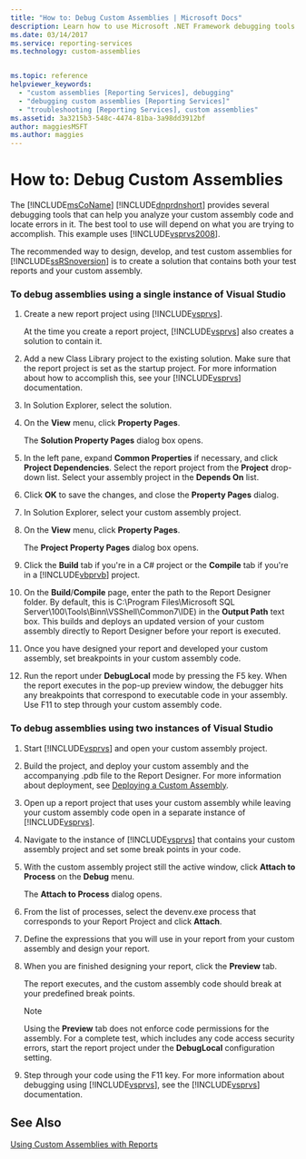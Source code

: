 ```yaml
---
title: "How to: Debug Custom Assemblies | Microsoft Docs"
description: Learn how to use Microsoft .NET Framework debugging tools to help you analyze your custom assembly code and locate errors in it.
ms.date: 03/14/2017
ms.service: reporting-services
ms.technology: custom-assemblies


ms.topic: reference
helpviewer_keywords: 
  - "custom assemblies [Reporting Services], debugging"
  - "debugging custom assemblies [Reporting Services]"
  - "troubleshooting [Reporting Services], custom assemblies"
ms.assetid: 3a3215b3-548c-4474-81ba-3a98dd3912bf
author: maggiesMSFT
ms.author: maggies
---
```

# How to: Debug Custom Assemblies
  The [!INCLUDE[msCoName](../../includes/msconame-md.md)] [!INCLUDE[dnprdnshort](../../includes/dnprdnshort-md.md)] provides several debugging tools that can help you analyze your custom assembly code and locate errors in it. The best tool to use will depend on what you are trying to accomplish. This example uses [!INCLUDE[vsprvs2008](../../includes/vsprvs2008-md.md)].  
  
 The recommended way to design, develop, and test custom assemblies for [!INCLUDE[ssRSnoversion](../../includes/ssrsnoversion-md.md)] is to create a solution that contains both your test reports and your custom assembly.  
  
### To debug assemblies using a single instance of Visual Studio  
  
1.  Create a new report project using [!INCLUDE[vsprvs](../../includes/vsprvs-md.md)].  
  
     At the time you create a report project, [!INCLUDE[vsprvs](../../includes/vsprvs-md.md)] also creates a solution to contain it.  
  
2.  Add a new Class Library project to the existing solution. Make sure that the report project is set as the startup project. For more information about how to accomplish this, see your [!INCLUDE[vsprvs](../../includes/vsprvs-md.md)] documentation.  
  
3.  In Solution Explorer, select the solution.  
  
4.  On the **View** menu, click **Property Pages**.  
  
     The **Solution Property Pages** dialog box opens.  
  
5.  In the left pane, expand **Common Properties** if necessary, and click **Project Dependencies**. Select the report project from the **Project** drop-down list. Select your assembly project in the **Depends On** list.  
  
6.  Click **OK** to save the changes, and close the **Property Pages** dialog.  
  
7.  In Solution Explorer, select your custom assembly project.  
  
8.  On the **View** menu, click **Property Pages**.  
  
     The **Project Property Pages** dialog box opens.  
  
9. Click the **Build** tab if you're in a C# project or the **Compile** tab if you're in a [!INCLUDE[vbprvb](../../includes/vbprvb-md.md)] project.  
  
10. On the **Build**/**Compile** page, enter the path to the Report Designer folder. By default, this is C:\Program Files\Microsoft SQL Server\100\Tools\Binn\VSShell\Common7\IDE) in the **Output Path** text box. This builds and deploys an updated version of your custom assembly directly to Report Designer before your report is executed.  
  
11. Once you have designed your report and developed your custom assembly, set breakpoints in your custom assembly code.  
  
12. Run the report under **DebugLocal** mode by pressing the F5 key. When the report executes in the pop-up preview window, the debugger hits any breakpoints that correspond to executable code in your assembly. Use F11 to step through your custom assembly code.  
  
### To debug assemblies using two instances of Visual Studio  
  
1.  Start [!INCLUDE[vsprvs](../../includes/vsprvs-md.md)] and open your custom assembly project.  
  
2.  Build the project, and deploy your custom assembly and the accompanying .pdb file to the Report Designer. For more information about deployment, see [Deploying a Custom Assembly](../../reporting-services/custom-assemblies/deploying-a-custom-assembly.md).  
  
3.  Open up a report project that uses your custom assembly while leaving your custom assembly code open in a separate instance of [!INCLUDE[vsprvs](../../includes/vsprvs-md.md)].  
  
4.  Navigate to the instance of [!INCLUDE[vsprvs](../../includes/vsprvs-md.md)] that contains your custom assembly project and set some break points in your code.  
  
5.  With the custom assembly project still the active window, click **Attach to Process** on the **Debug** menu.  
  
     The **Attach to Process** dialog opens.  
  
6.  From the list of processes, select the devenv.exe process that corresponds to your Report Project and click **Attach**.  
  
7.  Define the expressions that you will use in your report from your custom assembly and design your report.  
  
8.  When you are finished designing your report, click the **Preview** tab.  
  
     The report executes, and the custom assembly code should break at your predefined break points.  
  
    > [!NOTE]  
    >  Using the **Preview** tab does not enforce code permissions for the assembly. For a complete test, which includes any code access security errors, start the report project under the **DebugLocal** configuration setting.  
  
9. Step through your code using the F11 key. For more information about debugging using [!INCLUDE[vsprvs](../../includes/vsprvs-md.md)], see the [!INCLUDE[vsprvs](../../includes/vsprvs-md.md)] documentation.  
  
## See Also  
 [Using Custom Assemblies with Reports](../../reporting-services/custom-assemblies/using-custom-assemblies-with-reports.md)  
  
  
